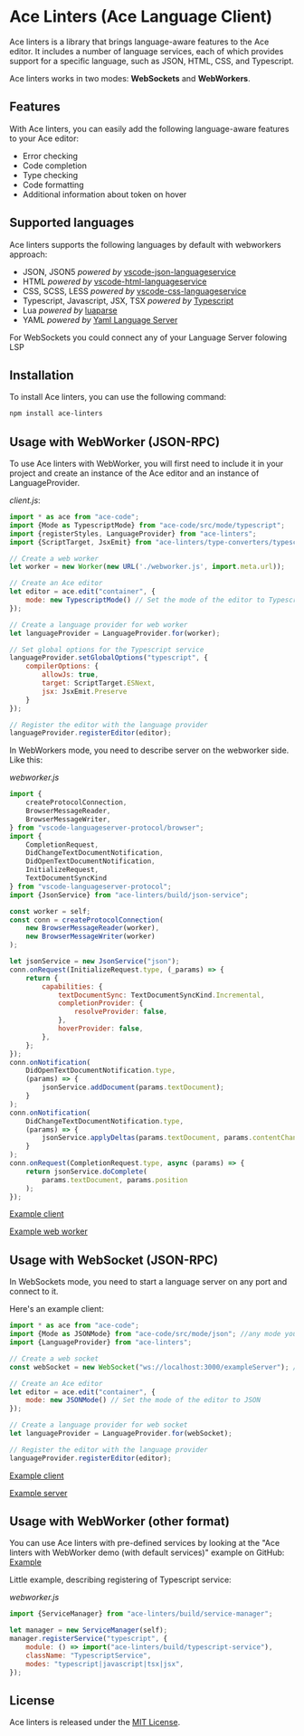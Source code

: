 # Ace Linters (Ace Language Client)

Ace linters is a library that brings language-aware features to the Ace editor. It includes a number of language
services, each of which provides support for a specific language, such as JSON, HTML, CSS, and Typescript.

Ace linters works in two modes: **WebSockets** and **WebWorkers**.

## Features

With Ace linters, you can easily add the following language-aware features to your Ace editor:

- Error checking
- Code completion
- Type checking
- Code formatting
- Additional information about token on hover

## Supported languages

Ace linters supports the following languages by default with webworkers approach:

- JSON, JSON5 *powered by* [vscode-json-languageservice](https://github.com/Microsoft/vscode-json-languageservice)
- HTML *powered by* [vscode-html-languageservice](https://github.com/Microsoft/vscode-html-languageservice)
- CSS, SCSS, LESS *powered by* [vscode-css-languageservice](https://github.com/Microsoft/vscode-css-languageservice)
- Typescript, Javascript, JSX, TSX *powered by* [Typescript](https://github.com/Microsoft/TypeScript)
- Lua *powered by* [luaparse](https://github.com/fstirlitz/luaparse)
- YAML *powered by* [Yaml Language Server](https://github.com/redhat-developer/yaml-language-server)

For WebSockets you could connect any of your Language Server folowing LSP

## Installation

To install Ace linters, you can use the following command:

```bash
npm install ace-linters
```

## Usage with WebWorker (JSON-RPC)

To use Ace linters with WebWorker, you will first need to include it in your project and create an instance of the Ace
editor and an instance of LanguageProvider.

*client.js*:

```javascript
import * as ace from "ace-code";
import {Mode as TypescriptMode} from "ace-code/src/mode/typescript";
import {registerStyles, LanguageProvider} from "ace-linters";
import {ScriptTarget, JsxEmit} from "ace-linters/type-converters/typescript-converters";

// Create a web worker
let worker = new Worker(new URL('./webworker.js', import.meta.url));

// Create an Ace editor
let editor = ace.edit("container", {
    mode: new TypescriptMode() // Set the mode of the editor to Typescript
});

// Create a language provider for web worker
let languageProvider = LanguageProvider.for(worker);

// Set global options for the Typescript service
languageProvider.setGlobalOptions("typescript", {
    compilerOptions: {
        allowJs: true,
        target: ScriptTarget.ESNext,
        jsx: JsxEmit.Preserve
    }
});

// Register the editor with the language provider
languageProvider.registerEditor(editor);

``` 

In WebWorkers mode, you need to describe server
on the webworker side. Like this:

*webworker.js*

```javascript
import {
    createProtocolConnection,
    BrowserMessageReader,
    BrowserMessageWriter,
} from "vscode-languageserver-protocol/browser";
import {
    CompletionRequest,
    DidChangeTextDocumentNotification,
    DidOpenTextDocumentNotification,
    InitializeRequest,
    TextDocumentSyncKind
} from "vscode-languageserver-protocol";
import {JsonService} from "ace-linters/build/json-service";

const worker = self;
const conn = createProtocolConnection(
    new BrowserMessageReader(worker),
    new BrowserMessageWriter(worker)
);

let jsonService = new JsonService("json");
conn.onRequest(InitializeRequest.type, (_params) => {
    return {
        capabilities: {
            textDocumentSync: TextDocumentSyncKind.Incremental,
            completionProvider: {
                resolveProvider: false,
            },
            hoverProvider: false,
        },
    };
});
conn.onNotification(
    DidOpenTextDocumentNotification.type,
    (params) => {
        jsonService.addDocument(params.textDocument);
    }
);
conn.onNotification(
    DidChangeTextDocumentNotification.type,
    (params) => {
        jsonService.applyDeltas(params.textDocument, params.contentChanges);
    }
);
conn.onRequest(CompletionRequest.type, async (params) => {
    return jsonService.doComplete(
        params.textDocument, params.position
    );
});
```

[Example client](https://github.com/mkslanc/ace-linters/blob/main/packages/demo/webworker-json-rpc/demo.ts)

[Example web worker](https://github.com/mkslanc/ace-linters/blob/main/packages/demo/webworker-json-rpc/webworker.ts)

## Usage with WebSocket (JSON-RPC)

In WebSockets mode, you need to start a language server on any port and connect to it.

Here's an example client:

```javascript
import * as ace from "ace-code";
import {Mode as JSONMode} from "ace-code/src/mode/json"; //any mode you want
import {LanguageProvider} from "ace-linters";

// Create a web socket
const webSocket = new WebSocket("ws://localhost:3000/exampleServer"); // adress of your websocket server

// Create an Ace editor
let editor = ace.edit("container", {
    mode: new JSONMode() // Set the mode of the editor to JSON
});

// Create a language provider for web socket
let languageProvider = LanguageProvider.for(webSocket);

// Register the editor with the language provider
languageProvider.registerEditor(editor);
```

[Example client](https://github.com/mkslanc/ace-linters/blob/main/packages/demo/websockets-lsp/client.ts)

[Example server](https://github.com/mkslanc/ace-linters/tree/main/packages/demo/websockets-lsp/server)

## Usage with WebWorker (other format)

You can use Ace linters with pre-defined services by looking at the "Ace linters with WebWorker demo (with default services)" example on GitHub:
[Example](https://github.com/mkslanc/ace-linters/blob/main/packages/demo/webworker-lsp/)

Little example, describing registering of Typescript service:

*webworker.js*

```javascript
import {ServiceManager} from "ace-linters/build/service-manager";

let manager = new ServiceManager(self);
manager.registerService("typescript", {
    module: () => import("ace-linters/build/typescript-service"),
    className: "TypescriptService",
    modes: "typescript|javascript|tsx|jsx",
});
```
## License

Ace linters is released under the [MIT License](https://opensource.org/licenses/MIT).
